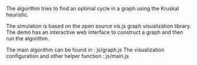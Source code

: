 

The algorithm tries to find an optimal cycle in a graph using the Kruskal heuristic. 

The simulation is based on the open source vis.js graph visualization library.
The demo has an interactive web interface to construct a graph and then run the algorithm.

The main algorithm can be found in : js/graph.js
The visualization configuration and other helper function : js/main.js

